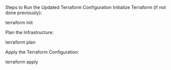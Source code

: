 Steps to Run the Updated Terraform Configuration
Initialize Terraform (if not done previously):


terraform init

Plan the Infrastructure:

terraform plan

Apply the Terraform Configuration:

terraform apply